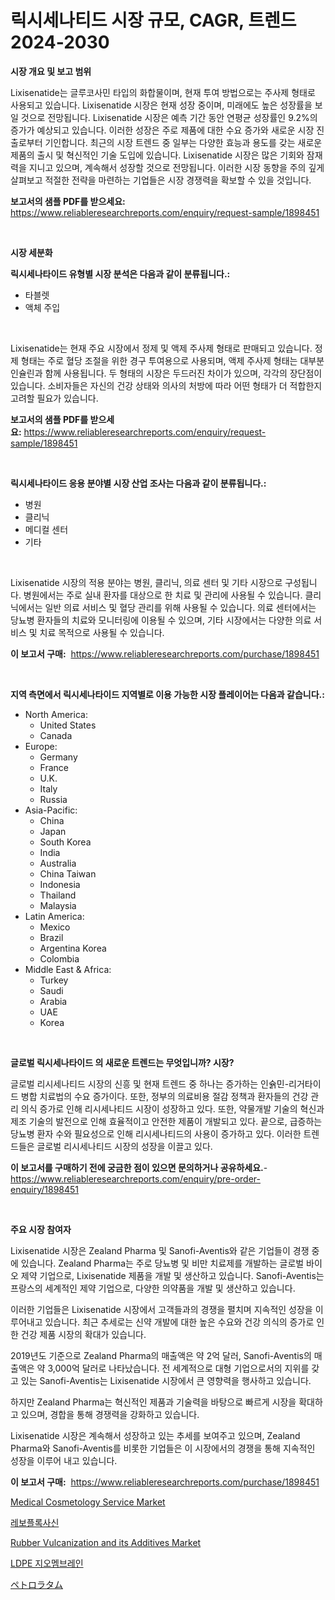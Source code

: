 <p><h1>릭시세나티드 시장 규모, CAGR, 트렌드 2024-2030</h1></p><p><strong>시장 개요 및 보고 범위</strong></p>
<p><p>Lixisenatide는 글루코사민 타입의 화합물이며, 현재 투여 방법으로는 주사제 형태로 사용되고 있습니다. Lixisenatide 시장은 현재 성장 중이며, 미래에도 높은 성장률을 보일 것으로 전망됩니다. Lixisenatide 시장은 예측 기간 동안 연평균 성장률인 9.2%의 증가가 예상되고 있습니다. 이러한 성장은 주로 제품에 대한 수요 증가와 새로운 시장 진출로부터 기인합니다. 최근의 시장 트렌드 중 일부는 다양한 효능과 용도를 갖는 새로운 제품의 출시 및 혁신적인 기술 도입에 있습니다. Lixisenatide 시장은 많은 기회와 잠재력을 지니고 있으며, 계속해서 성장할 것으로 전망됩니다. 이러한 시장 동향을 주의 깊게 살펴보고 적절한 전략을 마련하는 기업들은 시장 경쟁력을 확보할 수 있을 것입니다.</p></p>
<p><strong>보고서의 샘플 PDF를 받으세요:</strong> <a href="https://www.reliableresearchreports.com/enquiry/request-sample/1898451">https://www.reliableresearchreports.com/enquiry/request-sample/1898451</a></p>
<p>&nbsp;</p>
<p><strong>시장 세분화</strong></p>
<p><strong>릭시세나타이드 유형별 시장 분석은 다음과 같이 분류됩니다.:</strong></p>
<p><ul><li>타블렛</li><li>액체 주입</li></ul></p>
<p>&nbsp;</p>
<p><p>Lixisenatide는 현재 주요 시장에서 정제 및 액제 주사제 형태로 판매되고 있습니다. 정제 형태는 주로 혈당 조절을 위한 경구 투여용으로 사용되며, 액제 주사제 형태는 대부분 인슐린과 함께 사용됩니다. 두 형태의 시장은 두드러진 차이가 있으며, 각각의 장단점이 있습니다. 소비자들은 자신의 건강 상태와 의사의 처방에 따라 어떤 형태가 더 적합한지 고려할 필요가 있습니다.</p></p>
<p><strong>보고서의 샘플 PDF를 받으세요:</strong>&nbsp;<a href="https://www.reliableresearchreports.com/enquiry/request-sample/1898451">https://www.reliableresearchreports.com/enquiry/request-sample/1898451</a></p>
<p>&nbsp;</p>
<p><strong> 릭시세나타이드 응용 분야별 시장 산업 조사는 다음과 같이 분류됩니다.:</strong></p>
<p><ul><li>병원</li><li>클리닉</li><li>메디컬 센터</li><li>기타</li></ul></p>
<p>&nbsp;</p>
<p><p>Lixisenatide 시장의 적용 분야는 병원, 클리닉, 의료 센터 및 기타 시장으로 구성됩니다. 병원에서는 주로 실내 환자를 대상으로 한 치료 및 관리에 사용될 수 있습니다. 클리닉에서는 일반 의료 서비스 및 혈당 관리를 위해 사용될 수 있습니다. 의료 센터에서는 당뇨병 환자들의 치료와 모니터링에 이용될 수 있으며, 기타 시장에서는 다양한 의료 서비스 및 치료 목적으로 사용될 수 있습니다.</p></p>
<p><strong>이 보고서 구매:</strong>&nbsp; <a href="https://www.reliableresearchreports.com/purchase/1898451">https://www.reliableresearchreports.com/purchase/1898451</a></p>
<p>&nbsp;</p>
<p><strong>지역 측면에서 릭시세나타이드 지역별로 이용 가능한 시장 플레이어는 다음과 같습니다.:</strong></p>
<p><ul>
    <li>
        North America:
        <ul>
            <li>United States</li>
            <li>Canada</li>
        </ul>
    </li>
    <li>
        Europe:
        <ul>
            <li>Germany</li>
            <li>France</li>
            <li>U.K.</li>
            <li>Italy</li>
            <li>Russia</li>
        </ul>
    </li>
    <li>
        Asia-Pacific:
        <ul>
            <li>China</li>
            <li>Japan</li>
            <li>South Korea</li>
            <li>India</li>
            <li>Australia</li>
            <li>China Taiwan</li>
            <li>Indonesia</li>
            <li>Thailand</li>
            <li>Malaysia</li>
        </ul>
    </li>
    <li>
        Latin America:
        <ul>
            <li>Mexico</li>
            <li>Brazil</li>
            <li>Argentina Korea</li>
            <li>Colombia</li>
        </ul>
    </li>
    <li>
        Middle East & Africa:
        <ul>
            <li>Turkey</li>
            <li>Saudi</li>
            <li>Arabia</li>
            <li>UAE</li>
            <li>Korea</li>
        </ul>
    </li>
    </ul></p>
<p>&nbsp;</p>
<p><strong>글로벌 릭시세나타이드 의 새로운 트렌드는 무엇입니까? 시장?</strong></p>
<p><p>글로벌 리시세나티드 시장의 신흥 및 현재 트렌드 중 하나는 증가하는 인슑민-리거타이드 병합 치료법의 수요 증가이다. 또한, 정부의 의료비용 절감 정책과 환자들의 건강 관리 의식 증가로 인해 리시세나티드 시장이 성장하고 있다. 또한, 약물개발 기술의 혁신과 제조 기술의 발전으로 인해 효율적이고 안전한 제품이 개발되고 있다. 끝으로, 급증하는 당뇨병 환자 수와 필요성으로 인해 리시세나티드의 사용이 증가하고 있다. 이러한 트렌드들은 글로벌 리시세나티드 시장의 성장을 이끌고 있다.</p></p>
<p><strong>이 보고서를 구매하기 전에 궁금한 점이 있으면 문의하거나 공유하세요.</strong>- <a href="https://www.reliableresearchreports.com/enquiry/pre-order-enquiry/1898451">https://www.reliableresearchreports.com/enquiry/pre-order-enquiry/1898451</a></p>
<p>&nbsp;</p>
<p><strong>주요 시장 참여자</strong></p>
<p><p>Lixisenatide 시장은 Zealand Pharma 및 Sanofi-Aventis와 같은 기업들이 경쟁 중에 있습니다. Zealand Pharma는 주로 당뇨병 및 비만 치료제를 개발하는 글로벌 바이오 제약 기업으로, Lixisenatide 제품을 개발 및 생산하고 있습니다. Sanofi-Aventis는 프랑스의 세계적인 제약 기업으로, 다양한 의약품을 개발 및 생산하고 있습니다.</p><p>이러한 기업들은 Lixisenatide 시장에서 고객들과의 경쟁을 펼치며 지속적인 성장을 이루어내고 있습니다. 최근 추세로는 신약 개발에 대한 높은 수요와 건강 의식의 증가로 인한 건강 제품 시장의 확대가 있습니다.</p><p>2019년도 기준으로 Zealand Pharma의 매출액은 약 2억 달러, Sanofi-Aventis의 매출액은 약 3,000억 달러로 나타났습니다. 전 세계적으로 대형 기업으로서의 지위를 갖고 있는 Sanofi-Aventis는 Lixisenatide 시장에서 큰 영향력을 행사하고 있습니다.</p><p>하지만 Zealand Pharma는 혁신적인 제품과 기술력을 바탕으로 빠르게 시장을 확대하고 있으며, 경합을 통해 경쟁력을 강화하고 있습니다.</p><p>Lixisenatide 시장은 계속해서 성장하고 있는 추세를 보여주고 있으며, Zealand Pharma와 Sanofi-Aventis를 비롯한 기업들은 이 시장에서의 경쟁을 통해 지속적인 성장을 이루어 내고 있습니다.</p></p>
<p><strong>이 보고서 구매:</strong>&nbsp;&nbsp;<a href="https://www.reliableresearchreports.com/purchase/1898451">https://www.reliableresearchreports.com/purchase/1898451</a></p>
<p><p><a href="https://issuu.com/reportprime-2/docs/medical-cosmetology-service-market-size-2030.pptx">Medical Cosmetology Service Market</a></p><p><a href="https://github.com/vseigx30c9a1j/Market-Research-Report-List-1/blob/main/3985056194225.md">레보플록사신</a></p><p><a href="https://github.com/marloy8/Market-Research-Report-List-3/blob/main/rubber-vulcanization-and-its-additives-market.md">Rubber Vulcanization and its Additives Market</a></p><p><a href="https://github.com/plelbej847484502/Market-Research-Report-List-1/blob/main/3869715194224.md">LDPE 지오멤브레인</a></p><p><a href="https://github.com/oafhukehf4709715/Market-Research-Report-List-1/blob/main/4757022194502.md">ペトロラタム</a></p></p>
